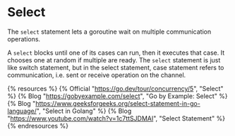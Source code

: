 # Select

The `select` statement lets a goroutine wait on multiple communication operations.

A `select` blocks until one of its cases can run, then it executes that case. It chooses one at random if multiple are ready. The `select` statement is just like switch statement, but in the select statement, case statement refers to communication, i.e. sent or receive operation on the channel.

{% resources %}
  {% Official "https://go.dev/tour/concurrency/5", "Select" %}
  {% Blog "https://gobyexample.com/select", "Go by Example: Select" %}
  {% Blog "https://www.geeksforgeeks.org/select-statement-in-go-language/", "Select in Golang" %}
  {% Blog "https://www.youtube.com/watch?v=1c7ttSJDMAI", "Select Statement" %}
{% endresources %}
